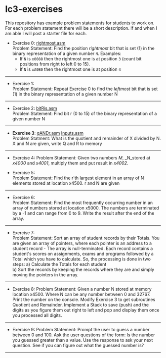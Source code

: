# lc3-exercises
This repository has example problem statements for students to work on. For each problem statement there will be a short description. If and when I am able I will post a starter file for each.

* Exercise 0: [rightmost.asm](rightmost/rightmost.asm)  
Problem Statement: Find the position _rightmost_ bit that is set (1) in the binary representation of a given number `N`.
Examples:
    * If `N` is `x0088` then the rightmost one is at position `3` (count bit positions from right to left 0 to 15).
    * If `N` is `xA0B0` then the rightmost one is at position `4`
  
----

* Exercise 1:   
Problem Statement: Repeat Exercise 0 to find the _leftmost_ bit that is set (1) in the binary representation of a given number N  
----

* Exercise 2: [bitRis.asm](bitRis/bitRis.asm)  
Problem Statement: Find bit r (0 to 15) of the binary representation of a given number N  
----
* __Exercise 3__: [qANDr.asm](qANDr/qANDr.asm) [Inputs.asm](qANDr/Inputs.asm)  
Problem Statment: What is the quotient and remainder of X divided by N. X and N are given, write Q and R to memory    
----
* Exercise 4:
Problem Statement: Given two numbers _M_, _N_stored at _x4000_ and _x4001_, multiply them and put result in _x4002_.

* Exercise 5:  
Problem Statement: Find the r'th largest element in an array of N elements stored at location x4500. r and N are given  
----  
* Exercise 6:  
Problem Statement: Find the most frequently occurring number in an array of numbers stored at location x5000. The numbers are terminated by a -1 and can range from 0 to 9. Write the result after the end of the array.
----  
* Exercise 7:  
Problem Statement: Sort an array of student records by their Totals. You are given an array of pointers, where each pointer is an address to a student record - The array is null-terminated. Each record contains a student's scores on assignments, exams and programs followed by a Total which you have to calculate. So, the processing is done in two steps:   a) Calculate the Totals for each student  
b) Sort the records by keeping the records where they are and simply moving the pointers in the array.
----
* Exercise 8:
Problem Statement: Given a number N stored at memory location x4500. Where N can be any number between 0 and 32767. Print the number on the console. Modify Exercise 3 to get subroutines Quotient and Remainder. Implement a Stack to save (push) and  the digits as you figure them out right to left and pop and display them once you processed all digits.
----
* Exercise 9:
Problem Statement: Prompt the user to guess a number between 0 and 100. Ask the user questions of the form: Is the number you guessed greater than a value. Use the response to ask your next question. See if you can figure out what the guessed number is?
----
